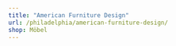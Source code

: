 ```yaml
---
title: "American Furniture Design"
url: /philadelphia/american-furniture-design/
shop: Möbel
---
```

